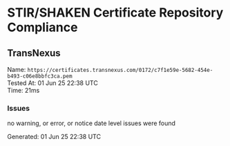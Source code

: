 # STIR/SHAKEN Certificate Repository Compliance

## TransNexus

Name: `https://certificates.transnexus.com/0172/c7f1e59e-5682-454e-b493-c06e8bbfc3ca.pem`\
Tested At: 01 Jun 25 22:38 UTC\
Time: 21ms

### Issues

no warning, or error, or notice date level issues were found

Generated: 01 Jun 25 22:38 UTC